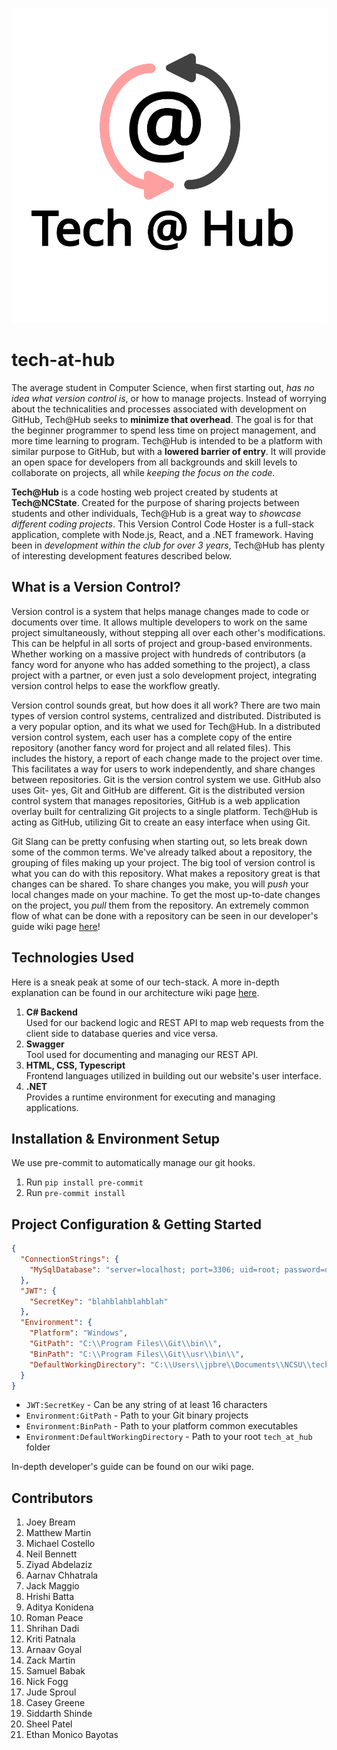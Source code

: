 <p align="center">
  <img src="https://github.com/Tech-Nc-State/tech-at-hub/blob/main/frontend/src/assets/logo.svg">
</p>

# tech-at-hub

The average student in Computer Science, when first starting out, *has no idea what version control is*, or how to manage projects. Instead of worrying about the technicalities and processes associated with development on GitHub, Tech@Hub seeks to **minimize that overhead**. The goal is for that the beginner programmer to spend less time on project management, and more time learning to program. Tech@Hub is intended to be a platform with similar purpose to GitHub, but with a **lowered barrier of entry**.  It will provide an open space for developers from all backgrounds and skill levels to collaborate on projects, all while *keeping the focus on the code*.  

**Tech@Hub** is a code hosting web project created by students at **Tech@NCState**. Created for the purpose of sharing projects between students and other individuals, Tech@Hub is a great way to *showcase different coding projects*. This Version Control Code Hoster is a full-stack application, complete with Node.js, React, and a .NET framework. Having been in *development within the club for over 3 years*, Tech@Hub has plenty of interesting development features described below.

## What is a Version Control?

Version control is a system that helps manage changes made to code or documents over time. It allows multiple developers to work on the same project simultaneously, without stepping all over each other's modifications. This can be helpful in all sorts of project and group-based environments. Whether working on a massive project with hundreds of contributors (a fancy word for anyone who has added something to the project), a class project with a partner, or even just a solo development project, integrating version control helps to ease the workflow greatly.

Version control sounds great, but how does it all work? There are two main types of version control systems, centralized and distributed. Distributed is a very popular option, and its what we used for Tech@Hub. In a distributed version control system, each user has a complete copy of the entire repository (another fancy word for project and all related files). This includes the history, a report of each change made to the project over time. This facilitates a way for users to work independently, and share changes between repositories. Git is the version control system we use. GitHub also uses Git- yes, Git and GitHub are different. Git is the distributed version control system that manages repositories, GitHub is a web application overlay built for centralizing Git projects to a single platform. Tech@Hub is acting as GitHub, utilizing Git to create an easy interface when using Git.

Git Slang can be pretty confusing when starting out, so lets break down some of the common terms. We've already talked about a repository, the grouping of files making up your project. The big tool of version control is what you can do with this repository. What makes a repository great is that changes can be shared. To share changes you make, you will *push* your local changes made on your machine. To get the most up-to-date changes on the project, you *pull* them from the repository. An extremely common flow of what can be done with a repository can be seen in our developer's guide wiki page [here](https://github.com/Tech-Nc-State/tech-at-hub/wiki/Developer's-Guide)!

## Technologies Used

Here is a sneak peak at some of our tech-stack. A more in-depth  explanation can be found in our architecture wiki page [here](https://github.com/Tech-Nc-State/tech-at-hub/wiki/Architecture).

1. **C# Backend**  
    Used for our backend logic and REST API to map web requests from the client side to database queries and vice versa.
2. **Swagger**  
    Tool used for documenting and managing our REST API.
3. **HTML, CSS, Typescript**  
    Frontend languages utilized in building out our website's user interface.
4. **.NET**  
    Provides a runtime environment for executing and managing applications.




## Installation & Environment Setup

We use pre-commit to automatically manage our git hooks.

1. Run `pip install pre-commit`
2. Run `pre-commit install`


## Project Configuration & Getting Started

```json
{
  "ConnectionStrings": {
    "MySqlDatabase": "server=localhost; port=3306; uid=root; password=dbpass; database=tech-at-hub;"
  },
  "JWT": {
    "SecretKey": "blahblahblahblah"
  },
  "Environment": {
    "Platform": "Windows",
    "GitPath": "C:\\Program Files\\Git\\bin\\",
    "BinPath": "C:\\Program Files\\Git\\usr\\bin\\",
    "DefaultWorkingDirectory": "C:\\Users\\jpbre\\Documents\\NCSU\\tech-at-hub\\"
  }
}
```

- `JWT:SecretKey` - Can be any string of at least 16 characters
- `Environment:GitPath` - Path to your Git binary projects
- `Environment:BinPath` - Path to your platform common executables
- `Environment:DefaultWorkingDirectory` - Path to your root `tech_at_hub` folder

In-depth developer's guide can be found on our wiki page.

## Contributors

1. Joey Bream
2. Matthew Martin
3. Michael Costello
4. Neil Bennett
5. Ziyad Abdelaziz
6. Aarnav Chhatrala
7. Jack Maggio
8. Hrishi Batta
9. Aditya Konidena
10. Roman Peace
11. Shrihan Dadi
12. Kriti Patnala
13. Arnaav Goyal
14. Zack Martin
15. Samuel Babak
16. Nick Fogg
17. Jude Sproul
18. Casey Greene
19. Siddarth Shinde
20. Sheel Patel
21. Ethan Monico Bayotas


